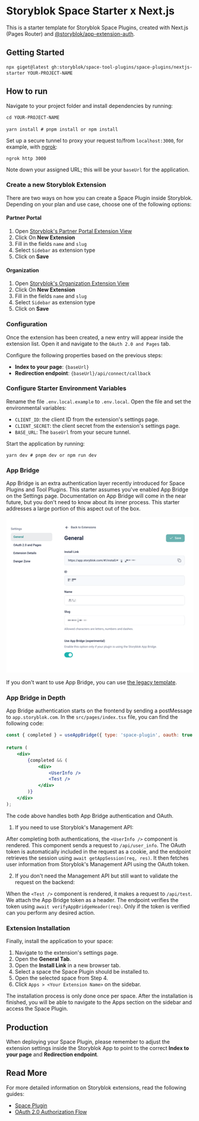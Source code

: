 # Storyblok Space Starter x Next.js

This is a starter template for Storyblok Space Plugins, created with Next.js (Pages Router) and [@storyblok/app-extension-auth](https://github.com/storyblok/app-extension-auth).

## Getting Started

```shell
npx giget@latest gh:storyblok/space-tool-plugins/space-plugins/nextjs-starter YOUR-PROJECT-NAME
```

## How to run

Navigate to your project folder and install dependencies by running:

```shell
cd YOUR-PROJECT-NAME

yarn install # pnpm install or npm install
```

Set up a secure tunnel to proxy your request to/from `localhost:3000`, for example, with [ngrok](https://ngrok.com/):

```shell
ngrok http 3000
```

Note down your assigned URL; this will be your `baseUrl` for the application.

### Create a new Storyblok Extension

There are two ways on how you can create a Space Plugin inside Storyblok. Depending on your plan and use case, choose one of the following options:

#### Partner Portal

1. Open [Storyblok's Partner Portal Extension View](https://app.storyblok.com/#/partner/apps)
2. Click On **New Extension**
3. Fill in the fields `name` and `slug`
4. Select `Sidebar` as extension type
5. Click on **Save**

#### Organization

1. Open [Storyblok's Organization Extension View](https://app.storyblok.com/#/me/org/apps)
2. Click On **New Extension**
3. Fill in the fields `name` and `slug`
4. Select `Sidebar` as extension type
5. Click on **Save**

### Configuration

Once the extension has been created, a new entry will appear inside the extension list. Open it and navigate to the `OAuth 2.0 and Pages` tab.

Configure the following properties based on the previous steps:

- **Index to your page**: `{baseUrl}`
- **Redirection endpoint**: `{baseUrl}/api/connect/callback`

### Configure Starter Environment Variables

Rename the file `.env.local.example` to `.env.local`. Open the file and set the environmental variables:

- `CLIENT_ID`: the client ID from the extension's settings page.
- `CLIENT_SECRET`: the client secret from the extension's settings page.
- `BASE_URL`: The `baseUrl` from your secure tunnel.

Start the application by running:

```shell
yarn dev # pnpm dev or npm run dev
```

### App Bridge

App Bridge is an extra authentication layer recently introduced for Space Plugins and Tool Plugins. This starter assumes you've enabled App Bridge on the Settings page. Documentation on App Bridge will come in the near future, but you don't need to know about its inner process. This starter addresses a large portion of this aspect out of the box.

<img src="./docs/app-bridge.png" alt="App Bridge" width="600" />

If you don't want to use App Bridge, you can use [the legacy template](https://github.com/storyblok/custom-app-examples/tree/main/app-nextjs-starter).

### App Bridge in Depth

App Bridge authentication starts on the frontend by sending a postMessage to `app.storyblok.com`. In the `src/pages/index.tsx` file, you can find the following code:

```jsx
const { completed } = useAppBridge({ type: 'space-plugin', oauth: true });

return (
	<div>
		{completed && (
			<div>
				<UserInfo />
				<Test />
			</div>
		)}
	</div>
);
```

The code above handles both App Bridge authentication and OAuth.

1. If you need to use Storyblok's Management API:

After completing both authentications, the `<UserInfo />` component is rendered. This component sends a request to `/api/user_info`. The OAuth token is automatically included in the request as a cookie, and the endpoint retrieves the session using `await getAppSession(req, res)`. It then fetches user information from Storyblok's Management API using the OAuth token.

2. If you don't need the Management API but still want to validate the request on the backend:

When the `<Test />` component is rendered, it makes a request to `/api/test`. We attach the App Bridge token as a header. The endpoint verifies the token using `await verifyAppBridgeHeader(req)`. Only if the token is verified can you perform any desired action.

### Extension Installation

Finally, install the application to your space:

1. Navigate to the extension's settings page.
2. Open the **General Tab**.
3. Open the **Install Link** in a new browser tab.
4. Select a space the Space Plugin should be installed to.
5. Open the selected space from Step 4.
6. Click `Apps > <Your Extension Name>` on the sidebar.

The installation process is only done once per space. After the installation is finished, you will be able to navigate to the Apps section on the sidebar and access the Space Plugin.

## Production

When deploying your Space Plugin, please remember to adjust the extension settings inside the Storyblok App to point to the correct **Index to your page** and **Redirection endpoint**.

## Read More

For more detailed information on Storyblok extensions, read the following guides:

- [Space Plugin](https://www.storyblok.com/docs/plugins/custom-application)
- [OAuth 2.0 Authorization Flow](https://www.storyblok.com/docs/plugins/authentication-apps)
